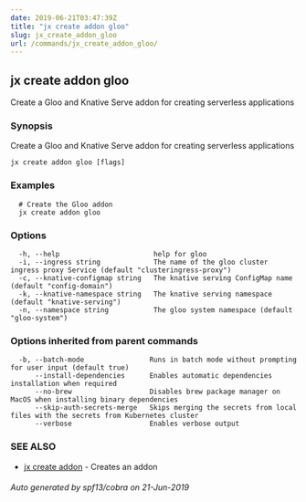```yaml
---
date: 2019-06-21T03:47:39Z
title: "jx create addon gloo"
slug: jx_create_addon_gloo
url: /commands/jx_create_addon_gloo/
---
```

## jx create addon gloo

Create a Gloo and Knative Serve addon for creating serverless applications

### Synopsis

Create a Gloo and Knative Serve addon for creating serverless applications

```
jx create addon gloo [flags]
```

### Examples

```
  # Create the Gloo addon
  jx create addon gloo
```

### Options

```
  -h, --help                       help for gloo
  -i, --ingress string             The name of the gloo cluster ingress proxy Service (default "clusteringress-proxy")
  -c, --knative-configmap string   The knative serving ConfigMap name (default "config-domain")
  -k, --knative-namespace string   The knative serving namespace (default "knative-serving")
  -n, --namespace string           The gloo system namespace (default "gloo-system")
```

### Options inherited from parent commands

```
  -b, --batch-mode                Runs in batch mode without prompting for user input (default true)
      --install-dependencies      Enables automatic dependencies installation when required
      --no-brew                   Disables brew package manager on MacOS when installing binary dependencies
      --skip-auth-secrets-merge   Skips merging the secrets from local files with the secrets from Kubernetes cluster
      --verbose                   Enables verbose output
```

### SEE ALSO

* [jx create addon](/commands/jx_create_addon/)	 - Creates an addon

###### Auto generated by spf13/cobra on 21-Jun-2019
